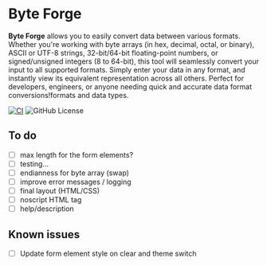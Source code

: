 # Byte Forge

**Byte Forge** allows you to easily convert data between various formats.
Whether you're working with byte arrays (in hex, decimal, octal, or binary),
ASCII or UTF-8 strings, 32-bit/64-bit floating-point numbers, or signed/unsigned
integers (8 to 64-bit), this tool will seamlessly convert your input to all
supported formats. Simply enter your data in any format, and instantly view its
equivalent representation across all others. Perfect for developers, engineers,
or anyone needing quick and accurate data format conversions!formats and data
types.

[![CI](https://github.com/piscilus/byteforge/actions/workflows/ci.yml/badge.svg)](https://github.com/piscilus/byteforge/actions/workflows/ci.yml)
![GitHub License](https://img.shields.io/github/license/piscilus/byteforge)

## To do

- [ ] max length for the form elements?
- [ ] testing...
- [ ] endianness for byte array (swap)
- [ ] improve error messages / logging
- [ ] final layout (HTML/CSS)
- [ ] noscript HTML tag
- [ ] help/description

## Known issues

- [ ] Update form element style on clear and theme switch
